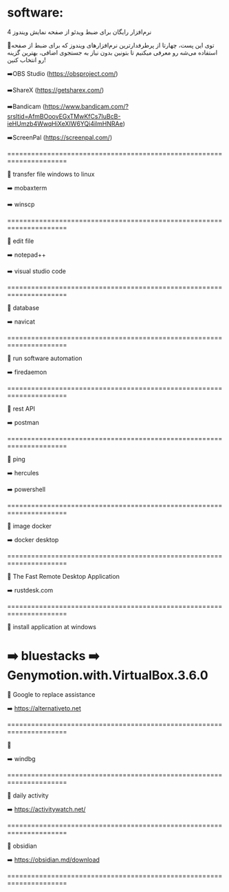 # software:

4 نرم‌افزار رایگان برای ضبط ویدئو از صفحه نمایش ویندوز

🔻توی این پست، چهارتا از پرطرفدارترین نرم‌افزارهای ویندوز که برای ضبط از صفحه استفاده می‌شه رو معرفی میکنیم تا بتونین بدون نیاز به جستجوی اضافی، بهترین گزینه‌ رو انتخاب کنین!

➡️OBS Studio (https://obsproject.com/)

➡️ShareX (https://getsharex.com/)

➡️Bandicam (https://www.bandicam.com/?srsltid=AfmBOoovEGxTMwKfCs7IuBcB-ieHUmzb4WwqHiXeXIW6YQi4ilmHNRAe)

➡️ScreenPal (https://screenpal.com/)

=====================================================================

🔻 transfer file windows to linux

➡️ mobaxterm

➡️ winscp

=====================================================================

🔻 edit file

➡️ notepad++

➡️ visual studio code

=====================================================================

🔻 database

➡️ navicat

=====================================================================

🔻 run software automation

➡️ firedaemon

=====================================================================

🔻 rest API

➡️ postman

=====================================================================

🔻 ping

➡️ hercules

➡️ powershell

=====================================================================

🔻 image docker

➡️ docker desktop

=====================================================================

🔻 The Fast Remote Desktop Application

➡️ rustdesk.com

=====================================================================

🔻 install application at windows

➡️ bluestacks
➡️ Genymotion.with.VirtualBox.3.6.0
=====================================================================

🔻 Google to replace assistance

➡️ https://alternativeto.net

=====================================================================

🔻

➡️ windbg

=====================================================================

🔻 daily activity

➡️ https://activitywatch.net/

=====================================================================

🔻 obsidian

➡️  https://obsidian.md/download

=====================================================================
